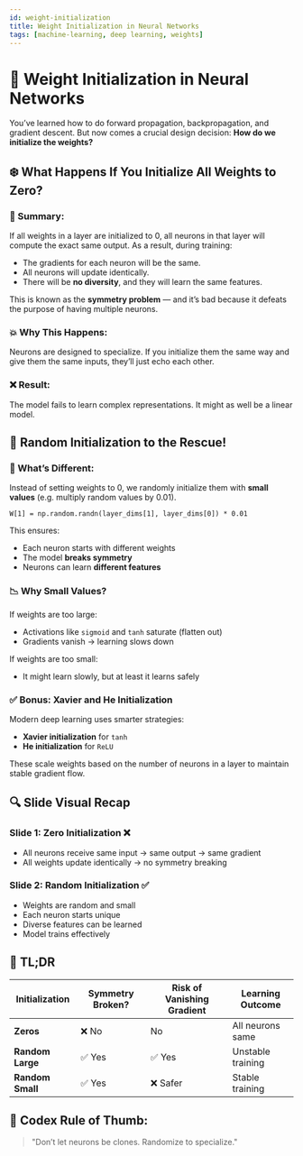 ```yaml
---
id: weight-initialization
title: Weight Initialization in Neural Networks
tags: [machine-learning, deep learning, weights]
---
```


# 🎯  Weight Initialization in Neural Networks

You’ve learned how to do forward propagation, backpropagation, and gradient descent. But now comes a crucial design decision: **How do we initialize the weights?**

## ❄️ What Happens If You Initialize All Weights to Zero?

### 🧠 Summary:

If all weights in a layer are initialized to 0, all neurons in that layer will compute the exact same output. As a result, during training:

- The gradients for each neuron will be the same.
- All neurons will update identically.
- There will be **no diversity**, and they will learn the same features.

This is known as the **symmetry problem** — and it’s bad because it defeats the purpose of having multiple neurons.

### 💥 Why This Happens:

Neurons are designed to specialize. If you initialize them the same way and give them the same inputs, they’ll just echo each other.

### ❌ Result:

The model fails to learn complex representations. It might as well be a linear model.

## 🎲 Random Initialization to the Rescue!

### 🔁 What’s Different:

Instead of setting weights to 0, we randomly initialize them with **small values** (e.g. multiply random values by 0.01).

```
W[1] = np.random.randn(layer_dims[1], layer_dims[0]) * 0.01
```

This ensures:

- Each neuron starts with different weights
- The model **breaks symmetry**
- Neurons can learn **different features**

### 📉 Why Small Values?

If weights are too large:

- Activations like `sigmoid` and `tanh` saturate (flatten out)
- Gradients vanish → learning slows down

If weights are too small:

- It might learn slowly, but at least it learns safely

### ✅ Bonus: Xavier and He Initialization

Modern deep learning uses smarter strategies:

- **Xavier initialization** for `tanh`
- **He initialization** for `ReLU`

These scale weights based on the number of neurons in a layer to maintain stable gradient flow.

## 🔍 Slide Visual Recap

### Slide 1: Zero Initialization ❌

- All neurons receive same input → same output → same gradient
- All weights update identically → no symmetry breaking

### Slide 2: Random Initialization ✅

- Weights are random and small
- Each neuron starts unique
- Diverse features can be learned
- Model trains effectively

## 🧾 TL;DR

| Initialization | Symmetry Broken? | Risk of Vanishing Gradient | Learning Outcome |
| --- | --- | --- | --- |
| **Zeros** | ❌ No | No | All neurons same |
| **Random Large** | ✅ Yes | ✅ Yes | Unstable training |
| **Random Small** | ✅ Yes | ❌ Safer | Stable training |

## 📌 Codex Rule of Thumb:

> "Don’t let neurons be clones. Randomize to specialize."
>